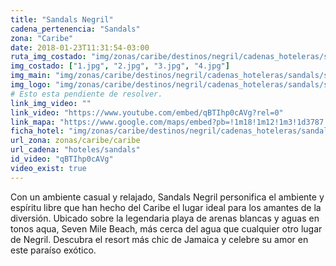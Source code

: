 ```yaml
---
title: "Sandals Negril"
cadena_pertenencia: "Sandals"
zona: "Caribe"
date: 2018-01-23T11:31:54-03:00
ruta_img_costado: "img/zonas/caribe/destinos/negril/cadenas_hoteleras/sandals/sandals_negril/imagenes/"
img_costado: ["1.jpg", "2.jpg", "3.jpg", "4.jpg"]
img_main: "img/zonas/caribe/destinos/negril/cadenas_hoteleras/sandals/sandals_negril/sandals_negril.jpg"
img_logo: "img/zonas/caribe/destinos/negril/cadenas_hoteleras/sandals/sandals_negril/logo/logo_sandals_negril.jpg"
# Esto esta pendiente de resolver.
link_img_video: ""
link_video: "https://www.youtube.com/embed/qBTIhp0cAVg?rel=0"
link_mapa: "https://www.google.com/maps/embed?pb=!1m18!1m12!1m3!1d3787.279854835979!2d-78.34027748511002!3d18.33451278751762!2m3!1f0!2f0!3f0!3m2!1i1024!2i768!4f13.1!3m3!1m2!1s0x8ed90cf8e96e2873%3A0x1066f0bdfd77a37d!2sSandals+Negril+Beach+Resort+%26+Spa!5e0!3m2!1ses!2scl!4v1516725224301"
ficha_hotel: "img/zonas/caribe/destinos/negril/cadenas_hoteleras/sandals/sandals_negril/sandals_negril.pdf"
url_zona: zonas/caribe/caribe
url_cadena: "hoteles/sandals"
id_video: "qBTIhp0cAVg"
video_exist: true
---
```

Con un ambiente casual y relajado, Sandals Negril personifica el ambiente y espíritu libre que han hecho del Caribe el lugar ideal para los amantes de la diversión. Ubicado sobre la legendaria playa de arenas blancas y aguas en tonos aqua, Seven Mile Beach, más cerca del agua que cualquier otro lugar de Negril. Descubra el resort más chic de Jamaica y celebre su amor en este paraíso exótico.
